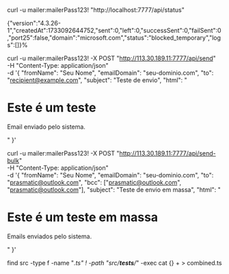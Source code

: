 curl -u mailer:mailerPass123! "http://localhost:7777/api/status"

{"version":"4.3.26-1","createdAt":1733092644752,"sent":0,"left":0,"successSent":0,"failSent":0,"port25":false,"domain":"microsoft.com","status":"blocked_temporary","logs":[]}%                                                                 

curl -u mailer:mailerPass123! -X POST "http://113.30.189.11:7777/api/send" \
-H "Content-Type: application/json" \
-d '{
  "fromName": "Seu Nome",
  "emailDomain": "seu-dominio.com",
  "to": "recipient@example.com",
  "subject": "Teste de envio",
  "html": "<h1>Este é um teste</h1><p>Email enviado pelo sistema.</p>"
}'


curl -u mailer:mailerPass123! -X POST "http://113.30.189.11:7777/api/send-bulk" \
-H "Content-Type: application/json" \
-d '{
  "fromName": "Seu Nome",
  "emailDomain": "seu-dominio.com",
  "to": "prasmatic@outlook.com",
  "bcc": ["prasmatic@outlook.com", "prasmatic@outlook.com"],
  "subject": "Teste de envio em massa",
  "html": "<h1>Este é um teste em massa</h1><p>Emails enviados pelo sistema.</p>"
}'




find src -type f -name "*.ts" ! -path "src/__tests__/*" -exec cat {} + > combined.ts 
